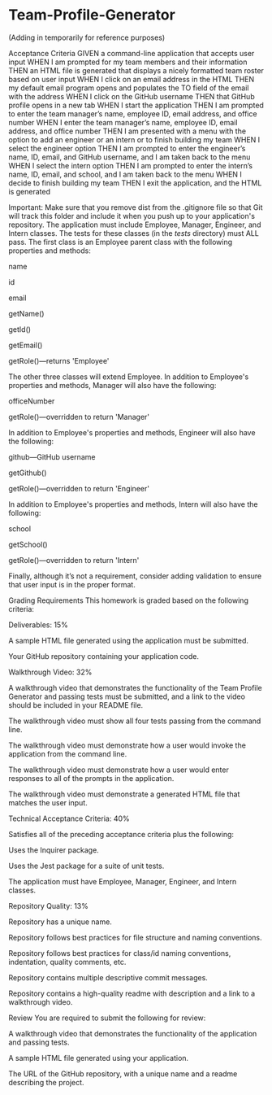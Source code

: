 # Team-Profile-Generator

(Adding in temporarily for reference purposes)


Acceptance Criteria
GIVEN a command-line application that accepts user input
WHEN I am prompted for my team members and their information
THEN an HTML file is generated that displays a nicely formatted team roster based on user input
WHEN I click on an email address in the HTML
THEN my default email program opens and populates the TO field of the email with the address
WHEN I click on the GitHub username
THEN that GitHub profile opens in a new tab
WHEN I start the application
THEN I am prompted to enter the team manager’s name, employee ID, email address, and office number
WHEN I enter the team manager’s name, employee ID, email address, and office number
THEN I am presented with a menu with the option to add an engineer or an intern or to finish building my team
WHEN I select the engineer option
THEN I am prompted to enter the engineer’s name, ID, email, and GitHub username, and I am taken back to the menu
WHEN I select the intern option
THEN I am prompted to enter the intern’s name, ID, email, and school, and I am taken back to the menu
WHEN I decide to finish building my team
THEN I exit the application, and the HTML is generated

Important: Make sure that you remove dist from the .gitignore file so that Git will track this folder and include it when you push up to your application's repository.
The application must include Employee, Manager, Engineer, and Intern classes. The tests for these classes (in the _tests_ directory) must ALL pass.
The first class is an Employee parent class with the following properties and methods:


name


id


email


getName()


getId()


getEmail()


getRole()—returns 'Employee'


The other three classes will extend Employee.
In addition to Employee's properties and methods, Manager will also have the following:


officeNumber


getRole()—overridden to return 'Manager'


In addition to Employee's properties and methods, Engineer will also have the following:


github—GitHub username


getGithub()


getRole()—overridden to return 'Engineer'


In addition to Employee's properties and methods, Intern will also have the following:


school


getSchool()


getRole()—overridden to return 'Intern'


Finally, although it’s not a requirement, consider adding validation to ensure that user input is in the proper format.

Grading Requirements
This homework is graded based on the following criteria:

Deliverables: 15%


A sample HTML file generated using the application must be submitted.


Your GitHub repository containing your application code.



Walkthrough Video: 32%


A walkthrough video that demonstrates the functionality of the Team Profile Generator and passing tests must be submitted, and a link to the video should be included in your README file.


The walkthrough video must show all four tests passing from the command line.


The walkthrough video must demonstrate how a user would invoke the application from the command line.


The walkthrough video must demonstrate how a user would enter responses to all of the prompts in the application.


The walkthrough video must demonstrate a generated HTML file that matches the user input.



Technical Acceptance Criteria: 40%


Satisfies all of the preceding acceptance criteria plus the following:


Uses the Inquirer package.


Uses the Jest package for a suite of unit tests.


The application must have Employee, Manager, Engineer, and Intern classes.





Repository Quality: 13%


Repository has a unique name.


Repository follows best practices for file structure and naming conventions.


Repository follows best practices for class/id naming conventions, indentation, quality comments, etc.


Repository contains multiple descriptive commit messages.


Repository contains a high-quality readme with description and a link to a walkthrough video.



Review
You are required to submit the following for review:


A walkthrough video that demonstrates the functionality of the application and passing tests.


A sample HTML file generated using your application.


The URL of the GitHub repository, with a unique name and a readme describing the project.


